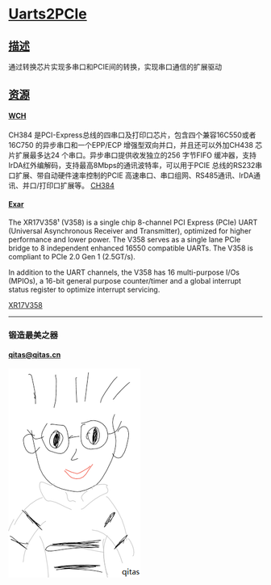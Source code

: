 ﻿# [Uarts2PCIe](https://github.com/qitas/Uarts2PCIe) 

## [描述](https://github.com/qitas/Uarts2PCIe/wiki) 

通过转换芯片实现多串口和PCIE间的转换，实现串口通信的扩展驱动

## [资源](qitas/)

#### [WCH](wch/)

CH384 是PCI-Express总线的四串口及打印口芯片，包含四个兼容16C550或者16C750 的异步串口和一个EPP/ECP 增强型双向并口，并且还可以外加CH438 芯片扩展最多达24 个串口。异步串口提供收发独立的256 字节FIFO 缓冲器，支持IrDA红外编解码，支持最高8Mbps的通讯波特率，可以用于PCIE 总线的RS232串口扩展、带自动硬件速率控制的PCIE 高速串口、串口组网、RS485通讯、IrDA通讯、并口/打印口扩展等。
[CH384](http://www.wch.cn/products/CH384.html)

#### [Exar](exar/)

The XR17V358¹ (V358) is a single chip 8-channel PCI Express (PCIe) UART (Universal Asynchronous Receiver and Transmitter), optimized for higher performance and lower power. The V358 serves as a single lane PCIe bridge to 8 independent enhanced 16550 compatible UARTs. The V358 is compliant to PCIe 2.0 Gen 1 (2.5GT/s).

In addition to the UART channels, the V358 has 16 multi-purpose I/Os (MPIOs), a 16-bit general purpose counter/timer and a global interrupt status register to optimize interrupt servicing.

[XR17V358](https://www.exar.com/product/interface/uarts/pcie-uarts/xr17v358)

---

### 锻造最美之器
#### qitas@qitas.cn
[![sites](qitas/qitas.png)](http://www.qitas.cn)
